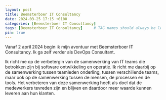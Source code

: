 ```yaml
---
layout: post
title: Beemsterboer IT Consultancy
date: 2024-03-25 17:15 +0100
categories: [Beemsterboer IT Consultancy]
tags: [Beemsterboer IT Consultancy]     # TAG names should always be lowercase
pin: true
---
```


Vanaf 2 april 2024 begin ik mijn avontuur met Beemsterboer IT Consultancy. Ik ga
zelf verder als DevOps Consultant.

Ik richt me op de verbetergin van de samenwerking van IT teams die betrokken
zijn bij software ontwikkeling en operatie. Ik richt me daarbij op de
samenwerking tussen teamleden onderling, tussen verschillende teams, maar ook op
de samenwerking tussen de mensen, de processen en de tools. Het verbeteren van
deze samenwerking heeft als doel dat de medewerkers tevreden zijn en blijven en
daardoor meer waarde kunnen leveren aan hun klanten.
